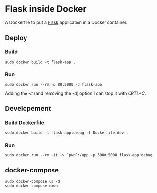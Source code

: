 # Flask inside Docker

A Dockerfile to put a [Flask](https://flask.palletsprojects.com) application in a Docker container.

## Deploy

### Build

    sudo docker build -t flask-app .

### Run

    sudo docker run --rm -p 80:5000 -d flask-app

Adding the _-it_ (and removing the _-d_) option I can stop it with _CRTL+C_.

## Developement

### Build Dockerfile

    sudo docker build -t flask-app:debug -f Dockerfile.dev .

### Run

    sudo docker run --rm -it -v `pwd`:/app -p 5000:5000 flask-app:debug

## docker-compose

    sudo docker-compose up -d
    sudo docker-compose down
